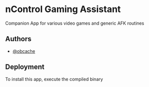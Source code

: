 
# nControl Gaming Assistant

Companion App for various video games and generic AFK routines


## Authors

- [@obcache](https://www.github.com/obcache)


## Deployment

To install this app, execute the compiled binary



